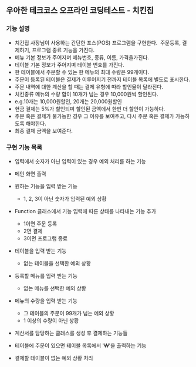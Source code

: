 ## 우아한 테크코스 오프라인 코딩테스트 - 치킨집

### 기능 설명
* 치킨집 사장님이 사용하는 간단한 포스(POS) 프로그램을 구현한다.  
주문등록, 결제하기, 프로그램 종료 기능을 가진다.
* 메뉴 기본 정보가 주어지며 메뉴번호, 종류, 이름, 가격을가진다.
* 테이블 기본 정보가 주어지며 테이블 번호를 가진다.
* 한 테이블에서 주문할 수 있는 한 메뉴의 최대 수량은 99개이다.
* 주문이 등록된 테이블은 결제가 이루어지기 전까지 테이블 목록에 별도로 표시한다.
* 주문 내역에 대한 계산을 할 때는 결제 유형에 따라 할인율이 달라진다.
* 치킨종류 메뉴의 수량 합이 10개가 넘는 경우 10,000원씩 할인된다.
* e.g.10개는 10,000원할인, 20개는 20,000원할인
* 현금 결제는 5%가 할인되며 할인된 금액에서 한번 더 할인이 가능하다.
* 주문 혹은 결제가 불가능한 경우 그 이유를 보여주고, 다시 주문 혹은 결제가 가능하도록 해야한다.
* 최종 결제 금액을 보여준다. 

### 구현 기능 목록

* 입력에서 숫자가 아닌 입력이 있는 경우 예외 처리를 하는 기능

* 메인 화면 출력

* 원하는 기능을 입력 받는 기능
    * 1, 2, 3이 아닌 숫자가 입력된 예외 상황

* Function 클래스에서 기능 입력에 따른 상태를 나타내는 기능 추가
    * 1이면 주문 등록
    * 2면 결제
    * 3이면 프로그램 종료
    
* 테이블을 입력 받는 기능
    * 없는 테이블을 선택한 예외 상황

* 등록할 메뉴를 입력 받는 기능
    * 없는 메뉴를 선택한 예외 상황
    
* 메뉴의 수량을 입력 받는 기능
    * 그 테이블의 주문이 99개가 넘는 예외 상황
    * 1 이상의 수량이 아닌 상황
    
* 계산서를 담당하는 클래스를 생성 후 결제하는 기능들 

* 테이블에 주문이 있으면 테이블 목록에서 '₩'을 출력하는 기능
    
* 결제할 테이블이 없는 예외 상황 처리


